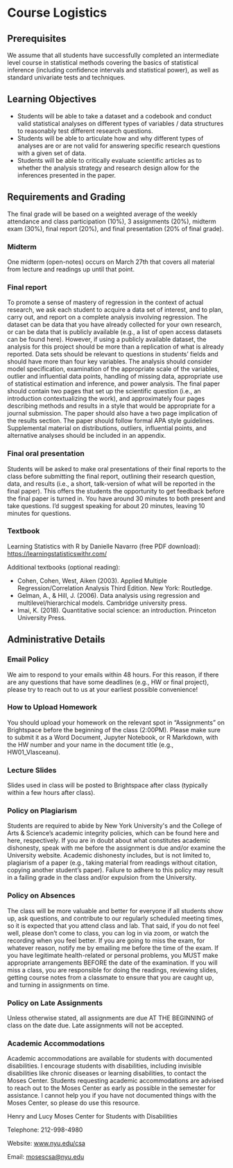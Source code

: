 # Course Logistics

## Prerequisites 

We assume that all students have successfully completed an intermediate level course in statistical methods covering the basics of statistical inference (including confidence intervals and statistical power), as well as standard univariate tests and techniques.

## Learning Objectives

- Students will be able to take a dataset and a codebook and conduct valid statistical analyses on different types of variables / data structures to reasonably test different research questions.
- Students will be able to articulate how and why different types of analyses are or are not valid for answering specific research questions with a given set of data.
- Students will be able to critically evaluate scientific articles as to whether the analysis strategy and research design allow for the inferences presented in the paper.


## Requirements and Grading 

The final grade will be based on a weighted average of the weekly attendance and class participation (10%), 3 assignments (20%), midterm exam (30%), final report (20%), and final presentation (20% of final grade).

### Midterm

One midterm (open-notes) occurs on March 27th that covers all material from lecture and readings up until that point.

### Final report

To promote a sense of mastery of regression in the context of actual research, we ask each student to acquire a data set of interest, and to plan, carry out, and report on a complete analysis involving regression. The dataset can be data that you have already collected for your own research, or can be data that is publicly available (e.g., a list of open access datasets can be found here). However, if using a publicly available dataset, the analysis for this project should be more than a replication of what is already reported. Data sets should be relevant to questions in students’ fields and should have more than four key variables. The analysis should consider model specification, examination of the appropriate scale of the variables, outlier and influential data points, handling of missing data, appropriate use of statistical estimation and inference, and power analysis. The final paper should contain two pages that set up the scientific question (i.e., an introduction contextualizing the work), and approximately four pages describing methods and results in a style that would be appropriate for a journal submission. The paper should also have a two page implication of the results section. The paper should follow formal APA style guidelines. Supplemental material on distributions, outliers, influential points, and alternative analyses should be included in an appendix.

### Final oral presentation 

Students will be asked to make oral presentations of their final reports to the class before submitting the final report, outlining their research question, data, and results (i.e., a short, talk-version of what will be reported in the final paper). This offers the students the opportunity to get feedback before the final paper is turned in. You have around 30 minutes to both present and take questions. I’d suggest speaking for about 20 minutes, leaving 10 minutes for questions.

### Textbook

Learning Statistics with R by Danielle Navarro (free PDF download): https://learningstatisticswithr.com/

Additional textbooks (optional reading): 

- Cohen, Cohen, West, Aiken (2003).  Applied Multiple Regression/Correlation Analysis Third Edition. New York: Routledge.  
- Gelman, A., & Hill, J. (2006). Data analysis using regression and multilevel/hierarchical models. Cambridge university press.
- Imai, K. (2018). Quantitative social science: an introduction. Princeton University Press.


## Administrative Details

### Email Policy

We aim to respond to your emails within 48 hours. For this reason, if there are any questions that have some deadlines (e.g., HW or final project), please try to reach out to us at your earliest possible convenience!

### How to Upload Homework

You should upload your homework on the relevant spot in “Assignments” on Brightspace before the beginning of the class (2:00PM). Please make sure to submit it as a Word Document, Jupyter Notebook, or R Markdown, with the HW number and your name in the document title (e.g., HW01_Vlasceanu). 

### Lecture Slides

Slides used in class will be posted to Brightspace after class (typically within a few hours after class).

### Policy on Plagiarism

Students are required to abide by New York University's and the College of Arts & Science’s academic integrity policies, which can be found here and here, respectively. If you are in doubt about what constitutes academic dishonesty, speak with me before the assignment is due and/or examine the University website. Academic dishonesty includes, but is not limited to, plagiarism of a paper (e.g., taking material from readings without citation, copying another student’s paper). Failure to adhere to this policy may result in a failing grade in the class and/or expulsion from the University.  

### Policy on Absences

The class will be more valuable and better for everyone if all students show up, ask questions, and contribute to our regularly scheduled meeting times, so it is expected that you attend class and lab. That said, if you do not feel well, please don’t come to class, you can log in via zoom, or watch the recording when you feel better. If you are going to miss the exam, for whatever reason, notify me by emailing me before the time of the exam. If you have legitimate health-related or personal problems, you MUST make appropriate arrangements BEFORE the date of the examination. If you will miss a class, you are responsible for doing the readings, reviewing slides, getting course notes from a classmate to ensure that you are caught up, and turning in assignments on time.

### Policy on Late Assignments 

Unless otherwise stated, all assignments are due AT THE BEGINNING of class on the date due. Late assignments will not be accepted.

### Academic Accommodations 

Academic accommodations are available for students with documented disabilities. I encourage students with disabilities, including invisible disabilities like chronic diseases or learning disabilities, to contact the Moses Center. Students requesting academic accommodations are advised to reach out to the Moses Center as early as possible in the semester for assistance. I cannot help you if you have not documented things with the Moses Center, so please do use this resource.

Henry and Lucy Moses Center for Students with Disabilities

Telephone: 212-998-4980 

Website: www.nyu.edu/csa

Email: mosescsa@nyu.edu


